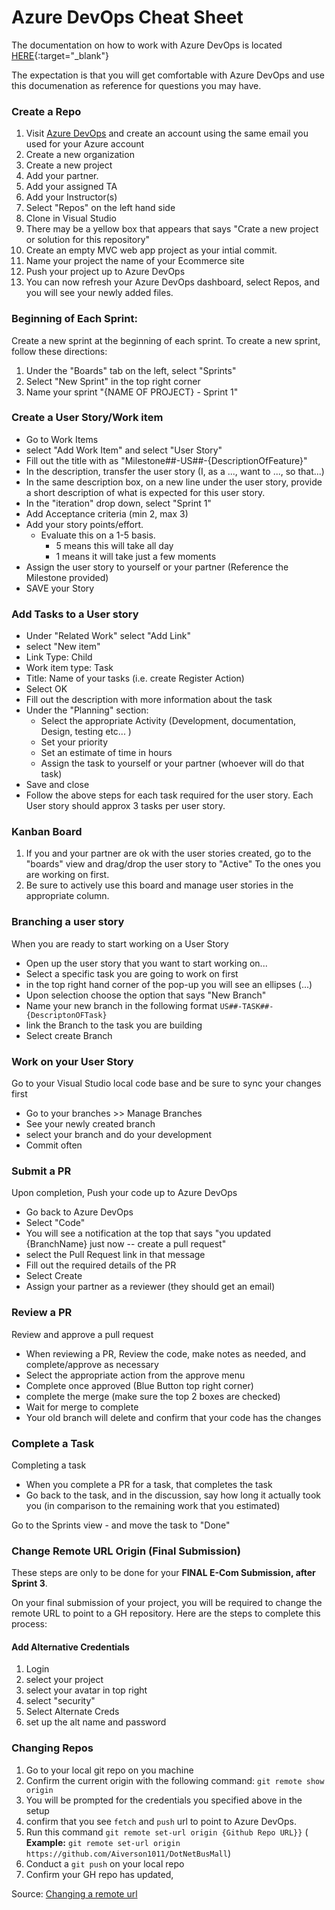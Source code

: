 # Azure DevOps Cheat Sheet

The documentation on how to work with Azure DevOps is located [HERE](https://docs.microsoft.com/en-us/vsts/git/share-your-code-in-git-vs-2017?view=vsts){:target="_blank"} 

The expectation is that you will get comfortable with Azure DevOps and use this documenation as reference for questions you may have.

### Create a Repo
1. Visit [Azure DevOps](https://visualstudio.microsoft.com/team-services/) and create an account using the same email you used for your Azure account
2. Create a new organization 
3. Create a new project
4. Add your partner.
5. Add your assigned TA
6. Add your Instructor(s)
7. Select "Repos" on the left hand side
8. Clone in Visual Studio
9. There may be a yellow box that appears that says "Crate a new project or solution for this repository"
10. Create an empty MVC web app project as your intial commit. 
11. Name your project the name of your Ecommerce site
12. Push your project up to Azure DevOps
13. You can now refresh your Azure DevOps dashboard, select Repos, and you will see your newly added files.

### Beginning of Each Sprint:
Create a new sprint at the beginning of each sprint. To create a new sprint, follow these directions:
1. Under the "Boards" tab on the left, select "Sprints"
2. Select "New Sprint" in the top right corner
3. Name your sprint "{NAME OF PROJECT} - Sprint 1"

### Create a User Story/Work item
   - Go to Work Items
   - select "Add Work Item" and select "User Story"
   - Fill out the title with as "Milestone##-US##-{DescriptionOfFeature}"
   - In the description, transfer the user story (I, as a ..., want to ..., so that...)
   - In the same description box, on a new line under the user story, provide a short description of what is expected for this user story.
   - In the "iteration" drop down, select "Sprint 1"
   - Add Acceptance criteria (min 2, max 3)
   - Add your story points/effort. 
		- Evaluate this on a 1-5 basis. 
			- 5 means this will take all day
			- 1 means it will take just a few moments
   - Assign the user story to yourself or your partner (Reference the Milestone provided)
   - SAVE your Story

### Add Tasks to a User story
   - Under "Related Work" select "Add Link"
   - select "New item"
   - Link Type: Child
   - Work item type: Task
   - Title: Name of your tasks (i.e. create Register Action)
   - Select OK
   - Fill out the description with more information about the task
   - Under the "Planning" section:
	   - Select the appropriate Activity (Development, documentation, Design, testing etc... )
	   - Set your priority
	   - Set an estimate of time in hours
	   - Assign the task to yourself or your partner (whoever will do that task)
   - Save and close
   - Follow the above steps for each task required for the user story. Each User story should approx 3 tasks per user story.

### Kanban Board

1. If you and your partner are ok with the user stories created, go to the "boards" view and drag/drop the user story to "Active" To the ones you are working on first.
2. Be sure to actively use this board and manage user stories in the appropriate column. 

### Branching a user story
When you are ready to start working on a User Story
  - Open up the user story that you want to start working on...
  - Select a specific task you are going to work on first
  - in the top right hand corner of the pop-up you will see an ellipses (...) 
  -  Upon selection choose the option that says "New Branch"
  - Name your new branch in the following format `US##-TASK##-{DescriptonOFTask}`
  - link the Branch to the task you are building
  - Select create Branch
   

### Work on your User Story
Go to your Visual Studio local code base and be sure to sync your changes first
   - Go to your branches >> Manage Branches
   - See your newly created branch
   - select your branch and do your development
   - Commit often
 
### Submit a PR
Upon completion, Push your code up to Azure DevOps
  - Go back to Azure DevOps
  - Select "Code"
  - You will see a notification at the top that says "you updated {BranchName} just now -- create a pull request"
  - select the Pull Request link in that message
  - Fill out the required details of the PR
  - Select Create
  - Assign  your partner as a reviewer (they should get an email)
 

### Review a PR
Review and approve a pull request
  - When reviewing a PR, Review the code, make notes as needed, and complete/approve as necessary
  - Select the appropriate action from the approve menu
  - Complete once approved (Blue Button top right corner)
  - complete the merge (make sure the top 2 boxes are checked)
  - Wait for merge to complete
  - Your old branch will delete and confirm that your code has the changes
 
### Complete a Task
Completing a task
 - When you complete a PR for a task, that completes the task
 - Go back to the task, and in the discussion, say how long it actually took you (in comparison to the remaining work that you estimated)

Go to the Sprints view - and move the task to "Done"


### Change Remote URL Origin (Final Submission)
These steps are only to be done for your **FINAL E-Com Submission, after Sprint 3**.

On your final submission of your project, you will be required to change the remote URL to point to a GH 
repository. Here are the steps to complete this process:

#### Add Alternative Credentials
1. Login
2. select your project
3. select your avatar in top right
4. select "security"
5. Select Alternate Creds
6. set up the alt name and password

### Changing Repos

1. Go to your local git repo on you machine
2. Confirm the current origin with the following command: `git remote show origin`
3. You will be prompted for the credentials you specified above in the setup
4. confirm that you see `fetch` and `push` url to point to Azure DevOps. 
5. Run this command `git remote set-url origin {Github Repo URL}}` (
**Example:** `git remote set-url origin https://github.com/Aiverson1011/DotNetBusMall`)
6. Conduct a `git push` on your local repo
7. Confirm your GH repo has updated,

Source: [Changing a remote url](https://help.github.com/articles/changing-a-remote-s-url/)
